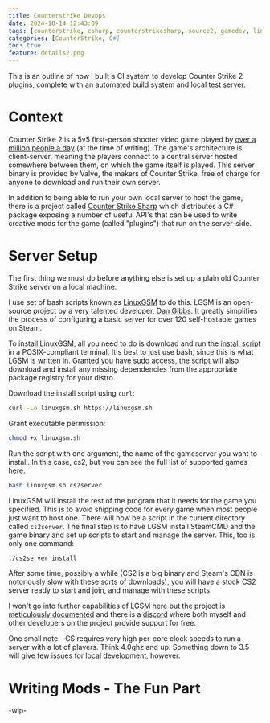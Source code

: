 ```yaml
---
title: Counterstrike Devops
date: 2024-10-14 12:43:09
tags: [counterstrike, csharp, counterstrikesharp, source2, gamedev, linux]
categories: [CounterStrike, C#]
toc: true
feature: details2.png
---
```


This is an outline of how I built a CI system to develop Counter Strike 2 plugins, complete with an automated build system and local test server.

# Context

Counter Strike 2 is a 5v5 first-person shooter video game played by <a href="https://steamcharts.com/app/730">over a million people a day</a> (at the time of writing). The game's architecture is client-server, meaning the players connect to a central server hosted somewhere between them, on which the game itself is played. This server binary is provided by Valve, the makers of Counter Strike, free of charge for anyone to download and run their own server. 

In addition to being able to run your own local server to host the game, there is a project called <a href="https://cssharp.dev">Counter Strike Sharp</a> which distributes a C# package exposing a number of useful API's that can be used to write creative mods for the game (called "plugins") that run on the server-side.

# Server Setup

The first thing we must do before anything else is set up a plain old Counter Strike server on a local machine. 

I use set of bash scripts known as <a href="https://linuxgsm.com">LinuxGSM</a> to do this. LGSM is an open-source project by a very talented developer, <a href="https://danielgibbs.co.uk/">Dan Gibbs</a>. It greatly simplifies the process of configuring a basic server for over 120 self-hostable games on Steam.

To install LinuxGSM, all you need to do is download and run the <a href=https://linuxgsm.sh>install script</a> in a POSIX-compliant terminal. It's best to just use bash, since this is what LGSM is written in. Granted you have sudo access, the script will also download and install any missing dependencies from the appropriate package registry for your distro.

Download the install script using `curl`:
```bash
curl -Lo linuxgsm.sh https://linuxgsm.sh
```
Grant executable permission:
```bash
chmod +x linuxgsm.sh
```
Run the script with one argument, the name of the gameserver you want to install. In this case, cs2, but you can see the full list of supported games <a href="https://linuxgsm.com/servers/">here</a>.
```bash
bash linuxgsm.sh cs2server
```
LinuxGSM will install the rest of the program that it needs for the game you specified. This is to avoid shipping code for every game when most people just want to host one. There will now be a script in the current directory called `cs2server`. The final step is to have LGSM install SteamCMD and the game binary and set up scripts to start and manage the server. This, too is only one command:
```bash
./cs2server install
```

After some time, possibly a while (CS2 is a big binary and Steam's CDN is <a href="google.com/search?q=steamcmd+slow">notoriously slow</a> with these sorts of downloads), you will have a stock CS2 server ready to start and join, and manage with these scripts.

I won't go into further capabilities of LGSM here but the project is <a href="https://docs.linuxgsm.com">meticulously documented</a> and there is a <a href="https://linuxgsm.com/discord">discord</a> where both myself and other developers on the project provide support for free.

One small note - CS requires very high per-core clock speeds to run a server with a lot of players. Think 4.0ghz and up. Something down to 3.5 will give few issues for local development, however.

# Writing Mods - The Fun Part

-wip-
